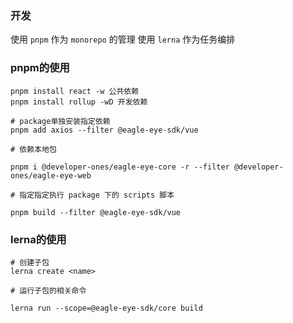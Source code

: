 ### 开发
使用 `pnpm` 作为 `monorepo` 的管理
使用 `lerna` 作为任务编排
### pnpm的使用
```
pnpm install react -w 公共依赖
pnpm install rollup -wD 开发依赖

# package单独安装指定依赖
pnpm add axios --filter @eagle-eye-sdk/vue

# 依赖本地包

pnpm i @developer-ones/eagle-eye-core -r --filter @developer-ones/eagle-eye-web

# 指定指定执行 package 下的 scripts 脚本

pnpm build --filter @eagle-eye-sdk/vue
```

### lerna的使用
```
# 创建子包
lerna create <name>

# 运行子包的相关命令

lerna run --scope=@eagle-eye-sdk/core build
```